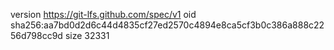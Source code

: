 version https://git-lfs.github.com/spec/v1
oid sha256:aa7bd0d2d6c44d4835cf27ed2570c4894e8ca5cf3b0c386a888c2256d798cc9d
size 32331
